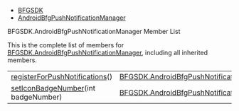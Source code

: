   - [BFGSDK](namespace_b_f_g_s_d_k.html)
  - [AndroidBfgPushNotificationManager](class_b_f_g_s_d_k_1_1_android_bfg_push_notification_manager.html)

BFGSDK.AndroidBfgPushNotificationManager Member List

This is the complete list of members for
[BFGSDK.AndroidBfgPushNotificationManager](class_b_f_g_s_d_k_1_1_android_bfg_push_notification_manager.html),
including all inherited members.

|                                                                                                                                           |                                                                                                              |        |
| ----------------------------------------------------------------------------------------------------------------------------------------- | ------------------------------------------------------------------------------------------------------------ | ------ |
| [registerForPushNotifications](class_b_f_g_s_d_k_1_1_android_bfg_push_notification_manager.html#a7971ec49794bd1e693c54c3c7404d351)()      | [BFGSDK.AndroidBfgPushNotificationManager](class_b_f_g_s_d_k_1_1_android_bfg_push_notification_manager.html) | inline |
| [setIconBadgeNumber](class_b_f_g_s_d_k_1_1_android_bfg_push_notification_manager.html#a4e2fbb9c76e5ea90a7c8c9bdfdb6e094)(int badgeNumber) | [BFGSDK.AndroidBfgPushNotificationManager](class_b_f_g_s_d_k_1_1_android_bfg_push_notification_manager.html) | inline |
